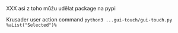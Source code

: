 XXX asi z toho můžu udělat package na pypi

Krusader user action command
`python3 ...gui-touch/gui-touch.py %aList("Selected")%`

